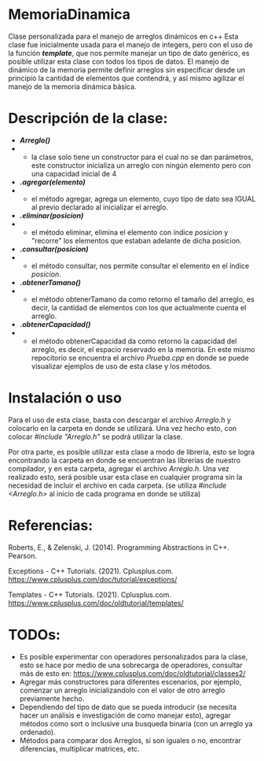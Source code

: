 # MemoriaDinamica
Clase personalizada para el manejo de arreglos dinámicos en c++
Esta clase fue inicialmente usada para el manejo de integers, pero con el uso de la función ***template***, que nos permite manejar un tipo de dato genérico, es posible utilizar esta clase con todos los tipos de datos. El manejo de dinámico de la memoria permite definir arreglos sin especificar desde un principio la cantidad de elementos que contendrá, y así mismo agilizar el manejo de la memoria dinámica básica.

# Descripción de la clase:

- ***Arreglo()***
- - la clase solo tiene un constructor para el cual no se dan parámetros, este constructor inicializa un arreglo con ningún elemento pero con una capacidad inicial de 4 
- ***.agregar(elemento)***
- - el método agregar, agrega un elemento, cuyo tipo de dato sea IGUAL al previo declarado al inicializar el arreglo.
- ***.eliminar(posicion)***
- - el método eliminar, elimina el elemento con índice *posicion* y "recorre" los elementos que estaban adelante de dicha posicion.
- ***.consultar(posicion)***
- - el método consultar, nos permite consultar el elemento en el índice *posicion*.
- ***.obtenerTamano()***
- - el método obtenerTamano da como retorno el tamaño del arreglo, es decir, la cantidad de elementos con los que actualmente cuenta el arreglo.
- ***.obtenerCapacidad()***
- - el método obtenerCapacidad da como retorno la capacidad del arreglo, es decir, el espacio reservado en la memoria.
En este mismo repocitorio se encuentra el archivo *Prueba.cpp* en donde se puede visualizar ejemplos de uso de esta clase y los métodos.

# Instalación o uso

Para el uso de esta clase, basta con descargar el archivo *Arreglo.h* y colocarlo en la carpeta en donde se utilizará. Una vez hecho esto, con colocar *#include "Arreglo.h"* se podrá utilizar la clase.

Por otra parte, es posible utilizar esta clase a modo de libreria, esto se logra encontrando la carpeta en donde se encuentran las librerías de nuestro compilador, y en esta carpeta, agregar el archivo *Arreglo.h*. Una vez realizado esto, será posible usar esta clase en cualquier programa sin la necesidad de incluir el archivo en cada carpeta. (se utiliza *#include <Arreglo.h>* al inicio de cada programa en donde se utiliza)

# Referencias:

Roberts, E., & Zelenski, J. (2014). Programming Abstractions in C++. Pearson.

Exceptions - C++ Tutorials. (2021). Cplusplus.com. https://www.cplusplus.com/doc/tutorial/exceptions/

Templates - C++ Tutorials. (2021). Cplusplus.com. https://www.cplusplus.com/doc/oldtutorial/templates/

# TODOs:

- Es posible experimentar con operadores personalizados para la clase, esto se hace por medio de una sobrecarga de operadores, consultar más de esto en: https://www.cplusplus.com/doc/oldtutorial/classes2/
- Agregar más constructores para diferentes escenarios, por ejemplo, comenzar un arreglo inicializandolo con el valor de otro arreglo previamente hecho.
- Dependiendo del tipo de dato que se pueda introducir (se necesita hacer un análisis e investigación de como manejar esto), agregar métodos como sort o inclusive una busqueda binaria (con un arreglo ya ordenado).
- Métodos para comparar dos Arreglos, si son iguales o no, encontrar diferencias, multiplicar matrices, etc.
